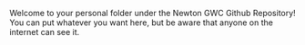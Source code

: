 Welcome to your personal folder under the Newton GWC Github Repository! You can put whatever you want here, but be aware that anyone on the internet can see it.
